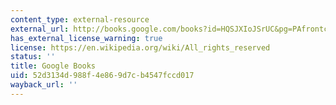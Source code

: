 ```yaml
---
content_type: external-resource
external_url: http://books.google.com/books?id=HQSJXIoJSrUC&pg=PAfrontcover
has_external_license_warning: true
license: https://en.wikipedia.org/wiki/All_rights_reserved
status: ''
title: Google Books
uid: 52d3134d-988f-4e86-9d7c-b4547fccd017
wayback_url: ''
---
```

